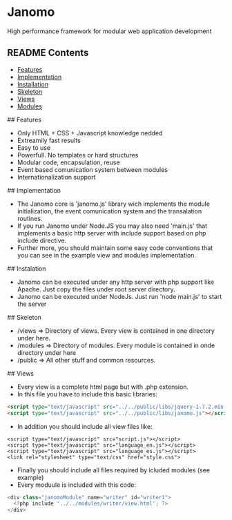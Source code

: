 Janomo
======

High performance framework for modular web application development

## README Contents

- [Features](#a1)
- [Implementation](#a2)
- [Installation](#a3)
- [Skeleton](#a4)
- [Views](#a5)
- [Modules](#a6)

<a name="a1"/>
## Features

  - Only HTML + CSS + Javascript knowledge nedded
  - Extreamily fast results
  - Easy to use
  - Powerfull. No templates or hard structures
  - Modular code, encapsulation, reuse
  - Event based comunication system between modules
  - Internationalization support

<a name="a2"/>
## Implementation

  - The Janomo core is 'janomo.js' library wich implements the module initialization, the event comunication system and the transalation routines.
  - If you run Janomo under Node.JS you may also need 'main.js' that implements a basic http server with include support based on php include directive.
  - Further more, you should maintain some easy code conventions that you can see in the example view and modules implementation.

<a name="a3"/>
## Instalation

  - Janomo can be executed under any http server with php support like Apache. Just copy the files under root server directory.
  - Janomo can be executed under NodeJs. Just run 'node main.js' to start the server

<a name="a4"/>
## Skeleton

  - /views => Directory of views. Every view is contained in one directory under here.
  - /modules => Directory of modules. Every module is contained in onde directory under here
  - /public => All other stuff and common resources.

<a name="a5"/>
## Views

  - Every view is a complete html page but with .php extension.
  - In this file you have to include this basic libraries:
```html
<script type="text/javascript" src="../../public/libs/jquery-1.7.2.min.js"></script>
<script type="text/javascript" src="../../public/libs/janomo.js"></script>
```
  - In addition you should include all view files like:
```jade
<script type="text/javascript" src="script.js"></script>
<script type="text/javascript" src="language_en.js"></script>
<script type="text/javascript" src="language_es.js"></script>
<link rel="stylesheet" type="text/css" href="style.css">
```
  - Finally you should include all files required by icluded modules (see example)
  - Every moduule is included with this code:
```js
<div class="janomoModule" name="writer" id="writer1">
  <?php include '../../modules/writer/view.html'; ?>
</div>
```
